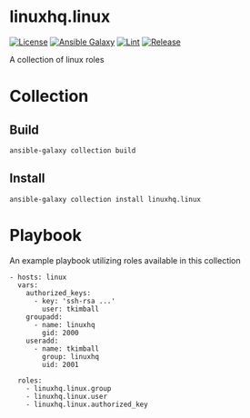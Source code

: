 # linuxhq.linux

[![License](https://img.shields.io/badge/license-GPLv3-lightgreen)](https://www.gnu.org/licenses/gpl-3.0.en.html#license-text)
[![Ansible Galaxy](https://img.shields.io/badge/collection-linuxhq.linux-blue)](https://galaxy.ansible.com/linuxhq/linux)
[![Lint](https://github.com/linuxhq/ansible-collection-linux/actions/workflows/linting.yml/badge.svg)](https://github.com/linuxhq/ansible-collection-linux/actions/workflows/linting.yml)
[![Release](https://github.com/linuxhq/ansible-collection-linux/actions/workflows/release.yml/badge.svg)](https://github.com/linuxhq/ansible-collection-linux/actions/workflows/release.yml)

A collection of linux roles

# Collection

## Build

    ansible-galaxy collection build

## Install

    ansible-galaxy collection install linuxhq.linux

# Playbook

An example playbook utilizing roles available in this collection

    - hosts: linux
      vars:
        authorized_keys:
          - key: 'ssh-rsa ...'
            user: tkimball
        groupadd:
          - name: linuxhq
            gid: 2000
        useradd:
          - name: tkimball
            group: linuxhq
            uid: 2001

      roles:
        - linuxhq.linux.group
        - linuxhq.linux.user
        - linuxhq.linux.authorized_key
